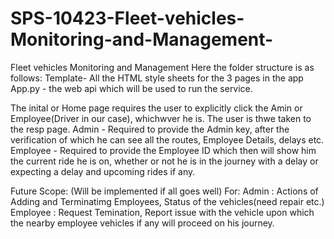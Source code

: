 # SPS-10423-Fleet-vehicles-Monitoring-and-Management-
Fleet vehicles Monitoring and Management 
Here the folder structure is as follows:
Template- All the HTML style sheets for the 3 pages in the app
App.py - the web api which will be used to run the service.

The inital or Home page requires the user to explicitly click the Amin or Employee(Driver in our case), whichwver he is. The user is thwe taken to the resp page.
Admin - Required to provide the Admin key, after the verification of which he can see all the routes, Employee Details, delays etc.
Employee - Required to provide the Employee ID which then will show him the current ride he is on, whether or not he is in the journey with a delay or expecting  a delay and
upcoming rides if any.

Future Scope: (Will be implemented if all goes well)
For:
Admin : Actions of Adding and Terminatimg Employees, Status of the vehicles(need repair etc.)
Employee : Request Temination, Report issue with the vehicle upon which the nearby employee vehicles if any will proceed on his journey.
